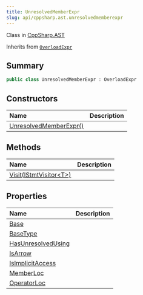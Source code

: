 ```yaml
---
title: UnresolvedMemberExpr
slug: api/cppsharp.ast.unresolvedmemberexpr
---
```

Class in [CppSharp.AST](/api/cppsharp/ast)

Inherits from [`OverloadExpr`](/api/cppsharp/ast/overloadexpr)

## Summary



```csharp
public class UnresolvedMemberExpr : OverloadExpr
```

## Constructors

|Name|Description|
|:---|:---|
|[UnresolvedMemberExpr\(\)](/api/cppsharp/ast/unresolvedmemberexpr//ctor)||

## Methods

|Name|Description|
|:---|:---|
|[Visit\(IStmtVisitor\<T\>\)](/api/cppsharp/ast/unresolvedmemberexpr/visit)||

## Properties

|Name|Description|
|:---|:---|
|[Base](/api/cppsharp/ast/unresolvedmemberexpr/base)||
|[BaseType](/api/cppsharp/ast/unresolvedmemberexpr/basetype)||
|[HasUnresolvedUsing](/api/cppsharp/ast/unresolvedmemberexpr/hasunresolvedusing)||
|[IsArrow](/api/cppsharp/ast/unresolvedmemberexpr/isarrow)||
|[IsImplicitAccess](/api/cppsharp/ast/unresolvedmemberexpr/isimplicitaccess)||
|[MemberLoc](/api/cppsharp/ast/unresolvedmemberexpr/memberloc)||
|[OperatorLoc](/api/cppsharp/ast/unresolvedmemberexpr/operatorloc)||

